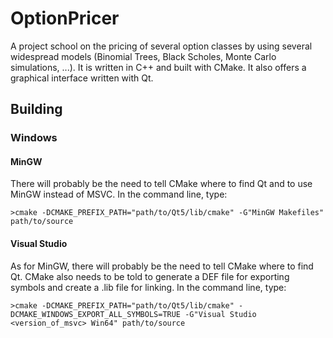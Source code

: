 OptionPricer
============

A project school on the pricing of several option classes by using several
widespread models (Binomial Trees, Black Scholes, Monte Carlo simulations, ...).
It is written in C++ and built with CMake. It also offers a graphical interface
written with Qt.

## Building

### Windows

#### MinGW
There will probably be the need to tell CMake where to find Qt and to use MinGW
instead of MSVC.
In the command line, type:
```
>cmake -DCMAKE_PREFIX_PATH="path/to/Qt5/lib/cmake" -G"MinGW Makefiles" path/to/source
```

#### Visual Studio
As for MinGW, there will probably be the need to tell CMake where to find Qt.
CMake also needs to be told to generate a DEF file for exporting symbols and
create a .lib file for linking.
In the command line, type:
```
>cmake -DCMAKE_PREFIX_PATH="path/to/Qt5/lib/cmake" -DCMAKE_WINDOWS_EXPORT_ALL_SYMBOLS=TRUE -G"Visual Studio <version_of_msvc> Win64" path/to/source
```
